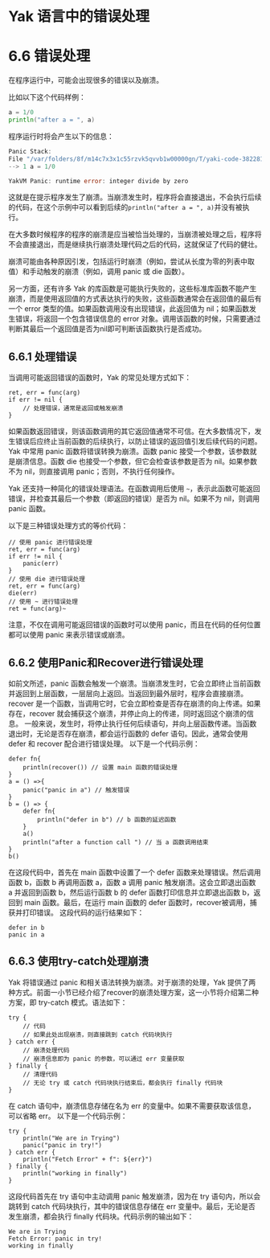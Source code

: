 # Yak 语言中的错误处理

# 6.6 错误处理

在程序运行中，可能会出现很多的错误以及崩溃。

比如以下这个代码样例：

```Go
a = 1/0
println("after a = ", a)
```

程序运行时将会产生以下的信息： 

```Go
Panic Stack:
File "/var/folders/8f/m14c7x3x1c55rzvk5qvvb1w00000gn/T/yaki-code-3822814179.yak", in __yak_main__
--> 1 a = 1/0

YakVM Panic: runtime error: integer divide by zero
```

这就是在提示程序发生了崩溃。当崩溃发生时，程序将会直接退出，不会执行后续的代码，在这个示例中可以看到后续的`println("after a = ", a)`并没有被执行。

在大多数时候程序的程序的崩溃是应当被恰当处理的，当崩溃被处理之后，程序将不会直接退出，而是继续执行崩溃处理代码之后的代码，这就保证了代码的健壮。

崩溃可能由各种原因引发，包括运行时崩溃（例如，尝试从长度为零的列表中取值）和手动触发的崩溃（例如，调用 panic 或 die 函数）。

另一方面，还有许多 Yak 的库函数是可能执行失败的，这些标准库函数不能产生崩溃，而是使用返回值的方式表达执行的失败，这些函数通常会在返回值的最后有一个 error 类型的值。如果函数调用没有出现错误，此返回值为 nil；如果函数发生错误，将返回一个包含错误信息的 error 对象。调用该函数的时候，只需要通过判断其最后一个返回值是否为nil即可判断该函数执行是否成功。

## 6.6.1 **处理错误**

当调用可能返回错误的函数时，Yak 的常见处理方式如下：

```Plain
ret, err = func(arg)
if err != nil {
    // 处理错误，通常是返回或触发崩溃
}
```

如果函数返回错误，则该函数调用的其它返回值通常不可信。在大多数情况下，发生错误后应终止当前函数的后续执行，以防止错误的返回值引发后续代码的问题。 Yak 中常用 panic 函数将错误转换为崩溃。函数 panic 接受一个参数，该参数就是崩溃信息。函数 die 也接受一个参数，但它会检查该参数是否为 nil。如果参数不为 nil，则直接调用 panic；否则，不执行任何操作。

Yak 还支持一种简化的错误处理语法。在函数调用后使用 `~`，表示此函数可能返回错误，并检查其最后一个参数（即返回的错误）是否为 nil。如果不为 nil，则调用 panic 函数。

以下是三种错误处理方式的等价代码：

```Plain
// 使用 panic 进行错误处理
ret, err = func(arg)
if err != nil {
    panic(err)
}
// 使用 die 进行错误处理
ret, err = func(arg)
die(err)
// 使用 ~ 进行错误处理
ret = func(arg)~
```

注意，不仅在调用可能返回错误的函数时可以使用 panic，而且在代码的任何位置都可以使用 panic 来表示错误或崩溃。

## 6.6.2 **使用Panic和Recover进行错误处理**

如前文所述，panic 函数会触发一个崩溃。当崩溃发生时，它会立即终止当前函数并返回到上层函数，一层层向上返回。当返回到最外层时，程序会直接崩溃。 recover 是一个函数，当调用它时，它会立即检查是否存在崩溃的向上传递。如果存在，recover 就会捕获这个崩溃，并停止向上的传递，同时返回这个崩溃的信息。 一般来说，发生时，将停止执行任何后续语句，并向上层函数传递。当函数退出时，无论是否存在崩溃，都会运行函数的 defer 语句。因此，通常会使用 defer 和 recover 配合进行错误处理。 以下是一个代码示例：

```Plain
defer fn{
    println(recover()) // 设置 main 函数的错误处理
}
a = () =>{
    panic("panic in a") // 触发错误
}
b = () => {
    defer fn{
        println("defer in b") // b 函数的延迟函数
    }
    a()
    println("after a function call ") // 当 a 函数调用结束
}
b()
```

在这段代码中，首先在 main 函数中设置了一个 defer 函数来处理错误。然后调用函数 b，函数 b 再调用函数 a，函数 a 调用 panic 触发崩溃。这会立即退出函数 a 并返回到函数 b，然后运行函数 b 的 defer 函数打印信息并立即退出函数 b，返回到 main 函数。最后，在运行 main 函数的 defer 函数时，recover被调用，捕获并打印错误。 这段代码的运行结果如下：

```Plaintext
defer in b
panic in a
```

## 6.6.3 **使用try-catch处理崩溃**

Yak 将错误通过 panic 和相关语法转换为崩溃。对于崩溃的处理，Yak 提供了两种方式。前面一小节已经介绍了recover的崩溃处理方案，这一小节将介绍第二种方案，即 try-catch 模式。语法如下：

```Plain
try {
    // 代码
    // 如果此处出现崩溃，则直接跳到 catch 代码块执行
} catch err {
    // 崩溃处理代码
    // 崩溃信息即为 panic 的参数，可以通过 err 变量获取
} finally {
    // 清理代码
    // 无论 try 或 catch 代码块执行结束后，都会执行 finally 代码块
}
```

在 catch 语句中，崩溃信息存储在名为 err 的变量中。如果不需要获取该信息，可以省略 err。 以下是一个代码示例：

```Plain
try {
    println("We are in Trying")
    panic("panic in try!")
} catch err {
    println("Fetch Error" + f": ${err}")
} finally {
    println("working in finally")
}
```

这段代码首先在 try 语句中主动调用 panic 触发崩溃，因为在 try 语句内，所以会跳转到 catch 代码块执行，其中的错误信息存储在 err 变量中。最后，无论是否发生崩溃，都会执行 finally 代码块。代码示例的输出如下：

```Plaintext
We are in Trying
Fetch Error: panic in try!
working in finally
```

